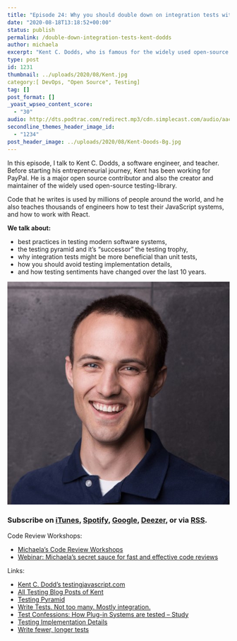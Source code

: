 ```yaml
---
title: "Episode 24: Why you should double down on integration tests with Kent C. Dodds"
date: "2020-08-18T13:18:52+00:00"
status: publish
permalink: /double-down-integration-tests-kent-dodds
author: michaela
excerpt: "Kent C. Dodds, who is famous for the widely used open-source testing-library, tells us how to test KavaScript."
type: post
id: 1231
thumbnail: ../uploads/2020/08/Kent.jpg
category:[ DevOps, "Open Source", Testing]
tag: []
post_format: []
_yoast_wpseo_content_score:
  - "30"
audio: http://dts.podtrac.com/redirect.mp3/cdn.simplecast.com/audio/aaca90/aaca909a-e34f-49ae-a86f-f59e4fa807f0/4eafdc01-56ad-4284-bf8f-3bb6a307a936/kent-c-dodds-ready_tc.mp3
secondline_themes_header_image_id:
  - "1234"
post_header_image: ../uploads/2020/08/Kent-Doods-Bg.jpg
---
```


In this episode, I talk to Kent C. Dodds, a software engineer, and teacher. Before starting his entrepreneurial journey, Kent has been working for PayPal. He is a major open source contributor and also the creator and maintainer of the widely used open-source testing-library.

Code that he writes is used by millions of people around the world, and he also teaches thousands of engineers how to test their JavaScript systems, and how to work with React.

**We talk about:**

- best practices in testing modern software systems,
- the testing pyramid and it’s “successor” the testing trophy,
- why integration tests might be more beneficial than unit tests,
- how you should avoid testing implementation details,
- and how testing sentiments have changed over the last 10 years.

![](../uploads/2020/08/Kent.jpg)

### Subscribe on [iTunes](https://podcasts.apple.com/at/podcast/software-engineering-unlocked/id1477527378?l=en), [Spotify](https://open.spotify.com/show/2wz1OneBIDXpbBYeuyIsJL?si=2I0R0HuaTLK6RT0f7lDIFg), [Google](https://www.google.com/podcasts?feed=aHR0cHM6Ly9mZWVkcy5zaW1wbGVjYXN0LmNvbS9LMV9tdjBDSg%3D%3D), [Deezer](https://www.deezer.com/show/465682), or via [RSS](https://www.software-engineering-unlocked.com/subscribe/).

Code Review Workshops:

- [Michaela’s Code Review Workshops](https://www.michaelagreiler.com/workshops/)
- [Webinar: Michaela’s secret sauce for fast and effective code reviews](https://youtu.be/DjIz7dJGHSI)

Links:

- [Kent C. Dodd’s testingjavascript.com](https://testingjavascript.com/)
- [All Testing Blog Posts of Kent](https://kentcdodds.com/blog/?q=testing)
- [Testing Pyramid](https://martinfowler.com/bliki/TestPyramid.html)
- [Write Tests. Not too many. Mostly integration.](https://kentcdodds.com/blog/write-tests)
- [Test Confessions: How Plug-in Systems are tested – Study](https://www.michaelagreiler.com/wp-content/uploads/2020/03/TUD-SERG-2011-010-Test-Confessions.pdf)
- [Testing Implementation Details](https://kentcdodds.com/blog/testing-implementation-details)
- [Write fewer, longer tests](https://kentcdodds.com/blog/write-fewer-longer-tests)
